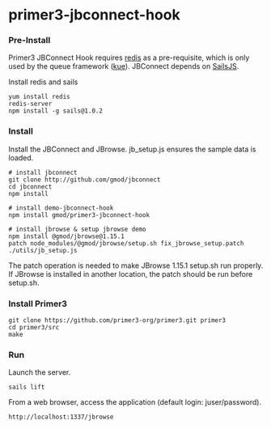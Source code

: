 # primer3-jbconnect-hook

### Pre-Install
Primer3 JBConnect Hook requires [redis](http://redis.io "http://redis.io") as a pre-requisite, which is only used by the queue framework ([kue](https://www.npmjs.com/package/kue "https://www.npmjs.com/package/kue")). JBConnect depends on [SailsJS](http://sailsjs.com "http://sailsjs.com").

Install redis and sails

```
yum install redis
redis-server
npm install -g sails@1.0.2
```
### Install
Install the JBConnect and JBrowse. jb_setup.js ensures the sample data is loaded.
```
# install jbconnect
git clone http://github.com/gmod/jbconnect
cd jbconnect
npm install

# install demo-jbconnect-hook
npm install gmod/primer3-jbconnect-hook

# install jbrowse & setup jbrowse demo
npm install @gmod/jbrowse@1.15.1
patch node_modules/@gmod/jbrowse/setup.sh fix_jbrowse_setup.patch
./utils/jb_setup.js
```
The patch operation is needed to make JBrowse 1.15.1 setup.sh run properly. If JBrowse is installed in another location, the patch should be run before setup.sh.

### Install Primer3
```
git clone https://github.com/primer3-org/primer3.git primer3
cd primer3/src
make
```

### Run
Launch the server.
```
sails lift
```
From a web browser, access the application (default login: juser/password).
```
http://localhost:1337/jbrowse
```
